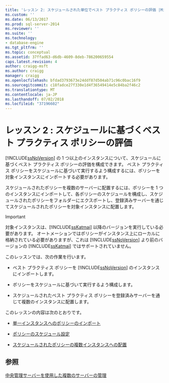 ```yaml
---
title: 'レッスン 2: スケジュールされた単位でベスト プラクティス ポリシーの評価 |Microsoft Docs'
ms.custom: ''
ms.date: 06/13/2017
ms.prod: sql-server-2014
ms.reviewer: ''
ms.suite: ''
ms.technology:
- database-engine
ms.tgt_pltfrm: ''
ms.topic: conceptual
ms.assetid: 37ffad63-d6db-4609-8deb-786200659554
caps.latest.revision: 4
author: craigg-msft
ms.author: craigg
manager: craigg
ms.openlocfilehash: bfdad3793673e24ddf87d504ab71c96c0bac16f9
ms.sourcegitcommit: c18fadce27f330e1d4f36549414e5c84ba2f46c2
ms.translationtype: MT
ms.contentlocale: ja-JP
ms.lasthandoff: 07/02/2018
ms.locfileid: "37196602"
---
```

# <a name="lesson-2-evaluate-best-practices-policies-on-a-scheduled-basis"></a>レッスン 2 : スケジュールに基づくベスト プラクティス ポリシーの評価
  [!INCLUDE[ssNoVersion](../includes/ssnoversion-md.md)] の 1 つ以上のインスタンスについて、スケジュールに基づくベスト プラクティス ポリシーの評価を構成できます。 ベスト プラクティス ポリシーをスケジュールに基づいて実行するよう構成するには、ポリシーを対象インスタンスにインポートする必要があります。  
  
 スケジュールされたポリシーを複数のサーバーに配置するには、ポリシーを 1 つのインスタンスにインポートして、各ポリシーのスケジュールを構成し、スケジュールされたポリシーをフォルダーにエクスポートし、登録済みサーバーを通じてスケジュールされたポリシーを対象インスタンスに配置します。  
  
> [!IMPORTANT]  
>  対象インスタンスは、[!INCLUDE[ssKatmai](../includes/sskatmai-md.md)] 以降のバージョンを実行している必要があります。 オートメーションではポリシーがインスタンス上にローカルに格納されている必要がありますが、これは [!INCLUDE[ssNoVersion](../includes/ssnoversion-md.md)] より前のバージョンの [!INCLUDE[ssKatmai](../includes/sskatmai-md.md)] ではサポートされていません。  
  
 このレッスンでは、次の作業を行います。  
  
-   ベスト プラクティス ポリシーを [!INCLUDE[ssNoVersion](../includes/ssnoversion-md.md)] のインスタンスにインポートします。  
  
-   ポリシーをスケジュールに基づいて実行するよう構成します。  
  
-   スケジュールされたベスト プラクティス ポリシーを登録済みサーバーを通じて複数のインスタンスに配置します。  
  
 このレッスンの内容は次のとおりです。  
  
-   [単一インスタンスへのポリシーのインポート](../../2014/tutorials/import-the-policies-to-a-single-instance.md)  
  
-   [ポリシーのスケジュール設定](../../2014/tutorials/schedule-the-policies.md)  
  
-   [スケジュールされたポリシーの複数インスタンスへの配置](../../2014/tutorials/deploy-scheduled-policies-to-multiple-instances.md)  
  
## <a name="see-also"></a>参照  
 [中央管理サーバーを使用した複数のサーバーの管理](../relational-databases/administer-multiple-servers-using-central-management-servers.md)  
  
  
